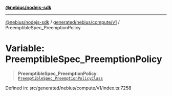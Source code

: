 [**@nebius/nodejs-sdk**](../../../../../README.md)

***

[@nebius/nodejs-sdk](../../../../../README.md) / [generated/nebius/compute/v1](../README.md) / PreemptibleSpec\_PreemptionPolicy

# Variable: PreemptibleSpec\_PreemptionPolicy

> **PreemptibleSpec\_PreemptionPolicy**: [`PreemptibleSpec_PreemptionPolicyClass`](../type-aliases/PreemptibleSpec_PreemptionPolicyClass.md)

Defined in: src/generated/nebius/compute/v1/index.ts:7258

